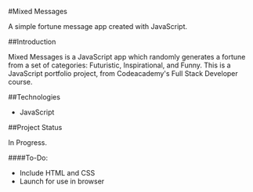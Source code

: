 #Mixed Messages

A simple fortune message app created with JavaScript.

##Introduction

Mixed Messages is a JavaScript app which randomly generates a fortune from a set of categories: Futuristic, Inspirational, and Funny. This is a JavaScript portfolio project, from Codeacademy's Full Stack Developer course. 

##Technologies

* JavaScript

##Project Status

In Progress.

####To-Do:
 * Include HTML and CSS
 * Launch for use in browser